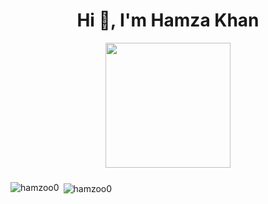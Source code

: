 <h1 align="center">Hi 👋, I'm Hamza Khan</h1>

<div align="center">
  <img height="200" src="https://i.imgflip.com/65efzo.gif"  />
</div>

###
<p><img align="left" src="https://github-readme-stats.vercel.app/api/top-langs?username=hamzoo0&show_icons=true&locale=en&layout=compact" alt="hamzoo0" /></p>

<p>&nbsp;<img align="center" src="https://github-readme-stats.vercel.app/api?username=hamzoo0&show_icons=true&locale=en" alt="hamzoo0" /></p>
